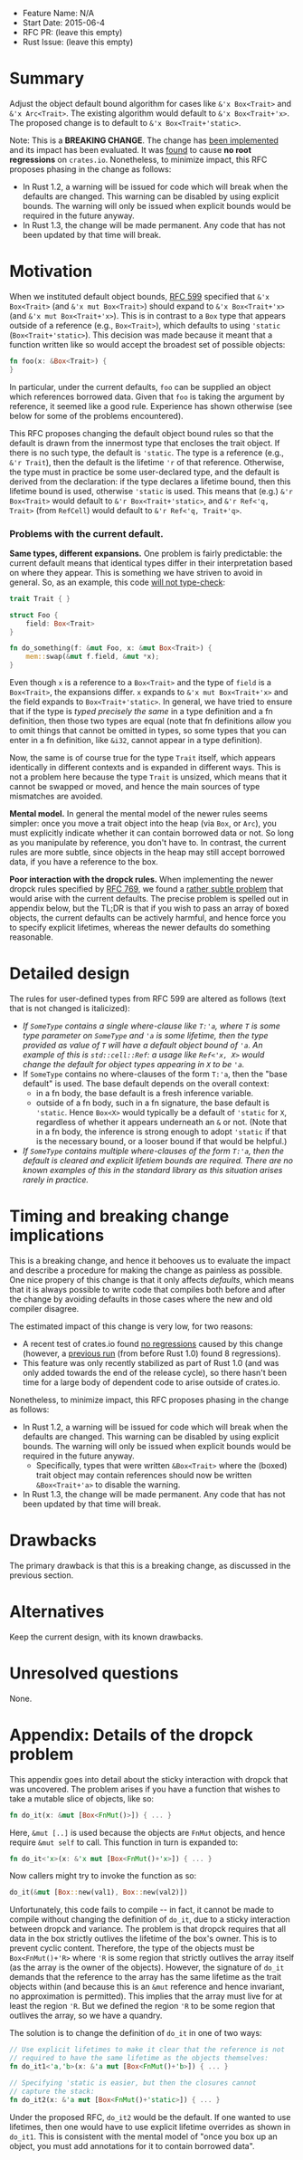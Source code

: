 - Feature Name: N/A
- Start Date: 2015-06-4
- RFC PR: (leave this empty)
- Rust Issue: (leave this empty)

# Summary

Adjust the object default bound algorithm for cases like `&'x
Box<Trait>` and `&'x Arc<Trait>`. The existing algorithm would default
to `&'x Box<Trait+'x>`. The proposed change is to default to `&'x
Box<Trait+'static>`.

Note: This is a **BREAKING CHANGE**. The change has
[been implemented][branch] and its impact has been evaluated. It was
[found][crater] to cause **no root regressions** on `crates.io`.
Nonetheless, to minimize impact, this RFC proposes phasing in the
change as follows:

- In Rust 1.2, a warning will be issued for code which will break when the
  defaults are changed. This warning can be disabled by using explicit
  bounds. The warning will only be issued when explicit bounds would be required
  in the future anyway.
- In Rust 1.3, the change will be made permanent. Any code that has
  not been updated by that time will break.

# Motivation

When we instituted default object bounds, [RFC 599] specified that
`&'x Box<Trait>` (and `&'x mut Box<Trait>`) should expand to `&'x
Box<Trait+'x>` (and `&'x mut Box<Trait+'x>`). This is in contrast to a
`Box` type that appears outside of a reference (e.g., `Box<Trait>`),
which defaults to using `'static` (`Box<Trait+'static>`). This
decision was made because it meant that a function written like so
would accept the broadest set of possible objects:

```rust
fn foo(x: &Box<Trait>) {
}
```

In particular, under the current defaults, `foo` can be supplied an
object which references borrowed data. Given that `foo` is taking the
argument by reference, it seemed like a good rule. Experience has
shown otherwise (see below for some of the problems encountered).

This RFC proposes changing the default object bound rules so that the
default is drawn from the innermost type that encloses the trait
object. If there is no such type, the default is `'static`. The type
is a reference (e.g., `&'r Trait`), then the default is the lifetime
`'r` of that reference. Otherwise, the type must in practice be some
user-declared type, and the default is derived from the declaration:
if the type declares a lifetime bound, then this lifetime bound is
used, otherwise `'static` is used. This means that (e.g.) `&'r
Box<Trait>` would default to `&'r Box<Trait+'static>`, and `&'r
Ref<'q, Trait>` (from `RefCell`) would default to `&'r Ref<'q,
Trait+'q>`.

### Problems with the current default.

**Same types, different expansions.** One problem is fairly
predictable: the current default means that identical types differ in
their interpretation based on where they appear. This is something we
have striven to avoid in general. So, as an example, this code
[will not type-check](http://is.gd/Yaak1l):

```rust
trait Trait { }

struct Foo {
    field: Box<Trait>
}

fn do_something(f: &mut Foo, x: &mut Box<Trait>) {
    mem::swap(&mut f.field, &mut *x);
}
```

Even though `x` is a reference to a `Box<Trait>` and the type of
`field` is a `Box<Trait>`, the expansions differ. `x` expands to `&'x
mut Box<Trait+'x>` and the field expands to `Box<Trait+'static>`.  In
general, we have tried to ensure that if the type is *typed precisely
the same* in a type definition and a fn definition, then those two
types are equal (note that fn definitions allow you to omit things
that cannot be omitted in types, so some types that you can enter in a
fn definition, like `&i32`, cannot appear in a type definition).

Now, the same is of course true for the type `Trait` itself, which
appears identically in different contexts and is expanded in different
ways. This is not a problem here because the type `Trait` is unsized,
which means that it cannot be swapped or moved, and hence the main
sources of type mismatches are avoided.

**Mental model.** In general the mental model of the newer rules seems
simpler: once you move a trait object into the heap (via `Box`, or
`Arc`), you must explicitly indicate whether it can contain borrowed
data or not.  So long as you manipulate by reference, you don't have
to. In contrast, the current rules are more subtle, since objects in
the heap may still accept borrowed data, if you have a reference to
the box.

**Poor interaction with the dropck rules.** When implementing the
newer dropck rules specified by [RFC 769], we found a
[rather subtle problem] that would arise with the current defaults.
The precise problem is spelled out in appendix below, but the TL;DR is
that if you wish to pass an array of boxed objects, the current
defaults can be actively harmful, and hence force you to specify
explicit lifetimes, whereas the newer defaults do something
reasonable.

# Detailed design

The rules for user-defined types from RFC 599 are altered as follows
(text that is not changed is italicized):

- *If `SomeType` contains a single where-clause like `T:'a`, where
  `T` is some type parameter on `SomeType` and `'a` is some
  lifetime, then the type provided as value of `T` will have a
  default object bound of `'a`. An example of this is
  `std::cell::Ref`: a usage like `Ref<'x, X>` would change the
  default for object types appearing in `X` to be `'a`.*
- If `SomeType` contains no where-clauses of the form `T:'a`, then
  the "base default" is used. The base default depends on the overall context:
  - in a fn body, the base default is a fresh inference variable.
  - outside of a fn body, such in a fn signature, the base default
    is `'static`.
  Hence `Box<X>` would typically be a default of `'static` for `X`,
  regardless of whether it appears underneath an `&` or not.
  (Note that in a fn body, the inference is strong enough to adopt `'static`
  if that is the necessary bound, or a looser bound if that would be helpful.)
- *If `SomeType` contains multiple where-clauses of the form `T:'a`,
  then the default is cleared and explicit lifetiem bounds are
  required. There are no known examples of this in the standard
  library as this situation arises rarely in practice.*
  
# Timing and breaking change implications

This is a breaking change, and hence it behooves us to evaluate the
impact and describe a procedure for making the change as painless as
possible. One nice propery of this change is that it only affects
*defaults*, which means that it is always possible to write code that
compiles both before and after the change by avoiding defaults in
those cases where the new and old compiler disagree.

The estimated impact of this change is very low, for two reasons:
- A recent test of crates.io found [no regressions][crater] caused by
  this change (however, a [previous run] (from before Rust 1.0) found 8
  regressions).
- This feature was only recently stabilized as part of Rust 1.0 (and
  was only added towards the end of the release cycle), so there
  hasn't been time for a large body of dependent code to arise
  outside of crates.io.

Nonetheless, to minimize impact, this RFC proposes phasing in the
change as follows:

- In Rust 1.2, a warning will be issued for code which will break when the
  defaults are changed. This warning can be disabled by using explicit
  bounds. The warning will only be issued when explicit bounds would be required
  in the future anyway.
  - Specifically, types that were written `&Box<Trait>` where the
    (boxed) trait object may contain references should now be written
    `&Box<Trait+'a>` to disable the warning.
- In Rust 1.3, the change will be made permanent. Any code that has
  not been updated by that time will break.

# Drawbacks

The primary drawback is that this is a breaking change, as discussed
in the previous section.

# Alternatives

Keep the current design, with its known drawbacks.

# Unresolved questions

None.

# Appendix: Details of the dropck problem

This appendix goes into detail about the sticky interaction with
dropck that was uncovered. The problem arises if you have a function
that wishes to take a mutable slice of objects, like so:

```rust
fn do_it(x: &mut [Box<FnMut()>]) { ... }
```

Here, `&mut [..]` is used because the objects are `FnMut` objects, and
hence require `&mut self` to call. This function in turn is expanded
to:

```rust
fn do_it<'x>(x: &'x mut [Box<FnMut()+'x>]) { ... }
```

Now callers might try to invoke the function as so:

```rust
do_it(&mut [Box::new(val1), Box::new(val2)])
```

Unfortunately, this code fails to compile -- in fact, it cannot be
made to compile without changing the definition of `do_it`, due to a
sticky interaction between dropck and variance. The problem is that
dropck requires that all data in the box strictly outlives the
lifetime of the box's owner. This is to prevent cyclic
content. Therefore, the type of the objects must be `Box<FnMut()+'R>`
where `'R` is some region that strictly outlives the array itself (as
the array is the owner of the objects).  However, the signature of
`do_it` demands that the reference to the array has the same lifetime
as the trait objects within (and because this is an `&mut` reference
and hence invariant, no approximation is permitted). This implies that
the array must live for at least the region `'R`. But we defined the
region `'R` to be some region that outlives the array, so we have a
quandry.

The solution is to change the definition of `do_it` in one of two
ways:

```rust
// Use explicit lifetimes to make it clear that the reference is not
// required to have the same lifetime as the objects themselves:
fn do_it1<'a,'b>(x: &'a mut [Box<FnMut()+'b>]) { ... }

// Specifying 'static is easier, but then the closures cannot
// capture the stack:
fn do_it2(x: &'a mut [Box<FnMut()+'static>]) { ... }
```

Under the proposed RFC, `do_it2` would be the default.  If one wanted
to use lifetimes, then one would have to use explicit lifetime
overrides as shown in `do_it1`. This is consistent with the mental
model of "once you box up an object, you must add annotations for it
to contain borrowed data".

[RFC 599]: 0599-default-object-bound.md
[RFC 769]: 0769-sound-generic-drop.md
[rather subtle problem]: https://github.com/rust-lang/rust/pull/25212#issuecomment-100244929
[crater]: https://gist.github.com/brson/085d84d43c6a9a8d4dc3
[branch]: https://github.com/nikomatsakis/rust/tree/better-object-defaults
[previous run]: https://gist.github.com/brson/80f9b80acef2e7ab37ee
[RFC 1122]: https://github.com/rust-lang/rfcs/pull/1122
